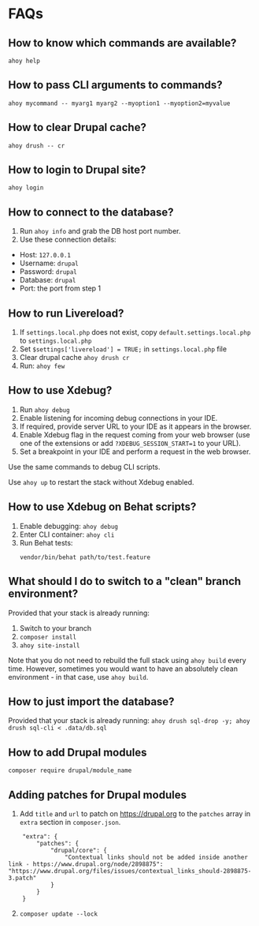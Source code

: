 # FAQs

## How to know which commands are available?
```
ahoy help
```

## How to pass CLI arguments to commands?
```
ahoy mycommand -- myarg1 myarg2 --myoption1 --myoption2=myvalue
```

## How to clear Drupal cache?
```
ahoy drush -- cr
```

## How to login to Drupal site?
```
ahoy login
```

## How to connect to the database?
1. Run `ahoy info` and grab the DB host port number.
2. Use these connection details:
  - Host: `127.0.0.1`
  - Username: `drupal`
  - Password: `drupal`
  - Database: `drupal`
  - Port: the port from step 1

## How to run Livereload?
1. If `settings.local.php` does not exist, copy `default.settings.local.php` to `settings.local.php`
2. Set `$settings['livereload'] = TRUE;` in `settings.local.php` file
3. Clear drupal cache `ahoy drush cr`
4. Run: `ahoy few`

## How to use Xdebug?
1. Run `ahoy debug`
2. Enable listening for incoming debug connections in your IDE.
3. If required, provide server URL to your IDE as it appears in the browser.
4. Enable Xdebug flag in the request coming from your web browser (use one of
   the extensions or add `?XDEBUG_SESSION_START=1` to your URL).
5. Set a breakpoint in your IDE and perform a request in the web browser.

Use the same commands to debug CLI scripts.

Use `ahoy up` to restart the stack without Xdebug enabled.

## How to use Xdebug on Behat scripts?
1. Enable debugging: `ahoy debug`
2. Enter CLI container: `ahoy cli`
3. Run Behat tests:
   ```
   vendor/bin/behat path/to/test.feature
   ```

## What should I do to switch to a "clean" branch environment?
Provided that your stack is already running:
1. Switch to your branch
2. `composer install`
3. `ahoy site-install`

Note that you do not need to rebuild the full stack using `ahoy build` every time.
However, sometimes you would want to have an absolutely clean environment - in that
case, use `ahoy build`.

## How to just import the database?
Provided that your stack is already running:
`ahoy drush sql-drop -y; ahoy drush sql-cli < .data/db.sql`

## How to add Drupal modules

`composer require drupal/module_name`

## Adding patches for Drupal modules

1. Add `title` and `url` to patch on https://drupal.org to the `patches` array in `extra` section in `composer.json`.

```
    "extra": {
        "patches": {
            "drupal/core": {
                "Contextual links should not be added inside another link - https://www.drupal.org/node/2898875": "https://www.drupal.org/files/issues/contextual_links_should-2898875-3.patch"
            }
        }
    }
```

2. `composer update --lock`
